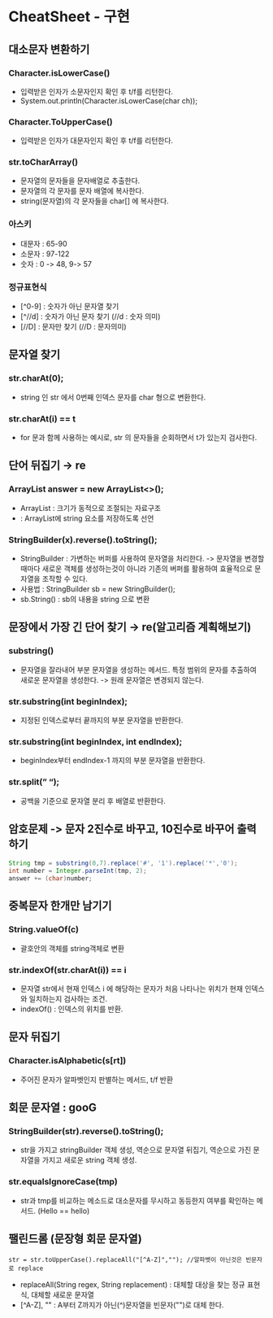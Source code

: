 # CheatSheet - 구현

## 대소문자 변환하기

### Character.isLowerCase()
- 입력받은 인자가 소문자인지 확인 후 t/f를 리턴한다.
- System.out.println(Character.isLowerCase(char ch));

### Character.ToUpperCase()
- 입력받은 인자가 대문자인지 확인 후 t/f를 리턴한다.

### str.toCharArray()
- 문자열의 문자들을 문자배열로 추출한다.
- 문자열의 각 문자를 문자 배열에 복사한다.
- string(문자열)의 각 문자들을 char[] 에 복사한다.

### 아스키

- 대문자 : 65-90
- 소문자 : 97-122
- 숫자 : 0 -> 48, 9-> 57

### 정규표현식
- [^0-9] : 숫자가 아닌 문자열 찾기
- [^//d] : 숫자가 아닌 문자 찾기 (//d : 숫자 의미)
- [//D] : 문자만 찾기 (//D : 문자의미)

## 문자열 찾기
### str.charAt(0);
- string 인 str 에서 0번째 인덱스 문자를 char 형으로 변환한다.
### str.charAt(i) == t
- for 문과 함께 사용하는 예시로, str 의 문자들을 순회하면서 t가 있는지 검사한다.

## 단어 뒤집기 → re
### ArrayList<String> answer = new ArrayList<>();
- ArrayList : 크기가 동적으로 조절되는 자료구조
- <String> : ArrayList에 string 요소를 저장하도록 선언

### StringBuilder(x).reverse().toString();
- StringBuilder : 가변하는 버퍼를 사용하여 문자열을 처리한다. -> 문자열을 변경할때마다 새로운 객체를 생성하는것이 아니라 기존의 버퍼를 활용하여 효율적으로 문자열을 조작할 수 있다.
- 사용법 : StringBuilder sb = new StringBuilder();
- sb.String() : sb의 내용을 string 으로 변환

## 문장에서 가장 긴 단어 찾기 → re(알고리즘 계획해보기)
### substring()
- 문자열을 잘라내어 부분 문자열을 생성하는 메서드. 특정 범위의 문자를 추출하여 새로운 문자열을 생성한다. -> 원래 문자열은 변경되지 않는다.
### str.substring(int beginIndex);
- 지정된 인덱스로부터 끝까지의 부분 문자열을 반환한다.

### str.substring(int beginIndex, int endIndex);
- beginIndex부터 endIndex-1 까지의 부분 문자열을 반환한다.
### str.split(” “);
- 공백을 기준으로 문자열 분리 후 배열로 반환한다.

## 암호문제 -> 문자 2진수로 바꾸고, 10진수로 바꾸어 출력하기
```java
String tmp = substring(0,7).replace('#', '1').replace('*','0');
int number = Integer.parseInt(tmp, 2);
answer += (char)number;
```


## 중복문자 한개만 남기기

### String.valueOf(c)
- 괄호안의 객체를 string객체로 변환

### str.indexOf(str.charAt(i)) == i
- 문자열 str에서 현재 인덱스 i 에 해당하는 문자가 처음 나타나는 위치가 현재 인덱스와 일치하는지 검사하는 조건.
- indexOf() : 인덱스의 위치를 반환.

## 문자 뒤집기
### Character.isAlphabetic(s[rt])
- 주어진 문자가 알파벳인지 판별하는 메서드, t/f 반환

## 회문 문자열 : gooG
### StringBuilder(str).reverse().toString();
- str을 가지고 stringBuilder 객체 생성, 역순으로 문자열 뒤집기, 역순으로 가진 문자열을 가지고 새로운 string 객체 생성.

### str.equalsIgnoreCase(tmp)
- str과 tmp를 비교하는 메소드로 대소문자를 무시하고 동등한지 여부를 확인하는 메서드. (Hello == hello)

## 팰린드롬 (문장형 회문 문자열)
```str = str.toUpperCase().replaceAll("[^A-Z]",""); //알파벳이 아닌것은 빈문자로 replace```
- replaceAll(String regex, String replacement) : 대체할 대상을 찾는 정규 표현식, 대체할 새로운 문자열
- [^A-Z], "" : A부터 Z까지가 아닌(^)문자열을 빈문자("")로 대체 한다.
